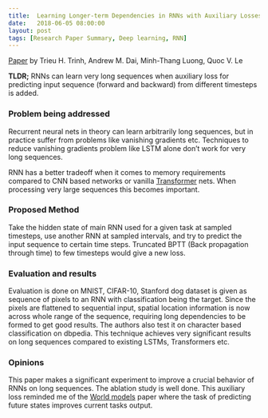 ```yaml
---
title:  Learning Longer-term Dependencies in RNNs with Auxiliary Losses (ACL 2018)
date:   2018-06-05 08:00:00
layout: post
tags: [Research Paper Summary, Deep learning, RNN]
---
```


[Paper](https://arxiv.org/pdf/1803.00144.pdf) by Trieu H. Trinh, Andrew M. Dai,  Minh-Thang Luong,  Quoc V. Le
 
**TLDR;** RNNs can learn very long sequences when auxiliary loss for predicting input sequence (forward and backward) from different timesteps is added. 
 
### Problem being addressed

Recurrent neural nets in theory can learn arbitrarily long sequences, but in practice suffer from problems like vanishing gradients etc. Techniques to reduce vanishing gradients problem like LSTM alone don’t work for very long sequences. 

RNN has a better tradeoff when it comes to memory requirements compared to CNN based networks or vanilla [Transformer](https://arxiv.org/abs/1706.03762) nets.
When processing very large sequences this becomes important.

### Proposed Method

Take the hidden state of main RNN used for a given task at sampled timesteps, use another RNN at sampled intervals, and try to predict the input sequence to certain time steps. Truncated BPTT (Back propagation through time) to few timesteps would give a new loss. 

### Evaluation and results

Evaluation is done on MNIST, CIFAR-10, Stanford dog dataset is given as sequence of pixels to an RNN with classification being the target. Since the pixels are flattened to sequential input, spatial location information is now across whole range of the sequence, requiring long dependencies to be formed to get good results. 
The authors also test it on character based classification on dbpedia. 
This technique achieves very significant results on long sequences compared to existing LSTMs, Transformers etc. 

### Opinions 

This paper makes a significant experiment to improve a crucial behavior of RNNs on long sequences. The ablation study is well done. This auxiliary loss reminded me of the [World models](https://worldmodels.github.io/)  paper where the task of predicting future states improves current tasks output. 





